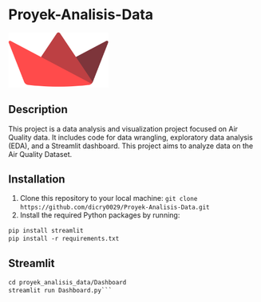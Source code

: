 # Proyek-Analisis-Data
<img src="Dashboard/Logo.png" alt="drawing" width="200"/>

## Description
This project is a data analysis and visualization project focused on Air Quality data. It includes code for data wrangling, exploratory data analysis (EDA), and a Streamlit dashboard. This project aims to analyze data on the Air Quality Dataset.

## Installation
1. Clone this repository to your local machine:
```git clone https://github.com/dicry0029/Proyek-Analisis-Data.git```
2. Install the required Python packages by running:
```
pip install streamlit
pip install -r requirements.txt
```

## Streamlit
```
cd proyek_analisis_data/Dashboard
streamlit run Dashboard.py```
